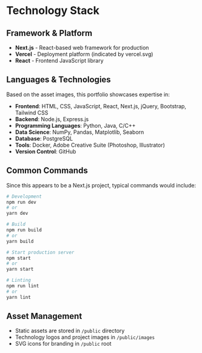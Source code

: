# Technology Stack

## Framework & Platform
- **Next.js** - React-based web framework for production
- **Vercel** - Deployment platform (indicated by vercel.svg)
- **React** - Frontend JavaScript library

## Languages & Technologies
Based on the asset images, this portfolio showcases expertise in:
- **Frontend**: HTML, CSS, JavaScript, React, Next.js, jQuery, Bootstrap, Tailwind CSS
- **Backend**: Node.js, Express.js
- **Programming Languages**: Python, Java, C/C++
- **Data Science**: NumPy, Pandas, Matplotlib, Seaborn
- **Database**: PostgreSQL
- **Tools**: Docker, Adobe Creative Suite (Photoshop, Illustrator)
- **Version Control**: GitHub

## Common Commands
Since this appears to be a Next.js project, typical commands would include:

```bash
# Development
npm run dev
# or
yarn dev

# Build
npm run build
# or  
yarn build

# Start production server
npm start
# or
yarn start

# Linting
npm run lint
# or
yarn lint
```

## Asset Management
- Static assets are stored in `/public` directory
- Technology logos and project images in `/public/images`
- SVG icons for branding in `/public` root